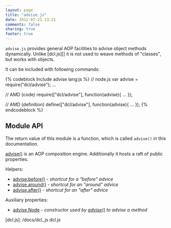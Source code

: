 ```yaml
---
layout: page
title: "advise.js"
date: 2012-07-21 13:21
comments: false
sharing: true
footer: true
---
```


`advise.js` provides general AOP facilities to advise object methods dynamically. Unlike [dcl.js][] it is not used
to weave methods of "classes", but works with objects.

It can be included with following commands:

{% codeblock Include advise lang:js %}
// node.js
var advise = require("dcl/advise");
...

// AMD (code)
require(["dcl/advise"], function(advise){
  ...
});

// AMD (definition)
define(["dcl/advise"], function(advise){
  ...
});
{% endcodeblock %}

## Module API

The return value of this module is a function, which is called `advise()` in this documentation.

[advise()](/docs/advise_js/advise) is an AOP composition engine. Additionally it hosts a raft of public properties.

Helpers:

* [advise.before()](/docs/advise_js/before) - *shortcut for a "before" advice*
* [advise.around()](/docs/advise_js/around) - *shortcut for an "around" advice*
* [advise.after()](/docs/advise_js/after) - *shortcut for an "after" advice*

Auxiliary properties:

* [advise.Node](/docs/advise_js/node) - *constructor used by [advise()](/docs/advise_js/advise) to advise a method*

[dcl.js]:  /docs/dcl_js  dcl.js
